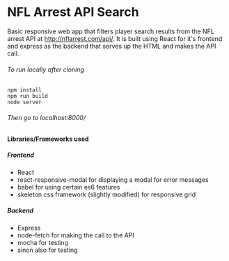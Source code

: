 # NFL Arrest API Search

Basic responsive web app that filters player search results from the NFL arrest API at http://nflarrest.com/api/.
It is built using React for it's frontend and express as the backend that serves up the HTML and makes the API call.

###### To run locally after cloning
```
npm install
npm run build
node server
```
###### Then go to localhost:8000/

#### Libraries/Frameworks used
##### Frontend
- React
- react-responsive-modal for displaying a modal for error messages
- babel for using certain es6 features
- skeleton css framework (slightly modified) for responsive grid

##### Backend
- Express
- node-fetch for making the call to the API
- mocha for testing
- sinon also for testing